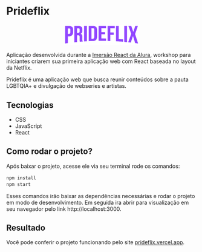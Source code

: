 # Prideflix

<p align="center">
  <img alt="Logo do projeto" width="200px" src="https://raw.githubusercontent.com/K0rgana/prideflix/master/src/assets/img/Logo.png" />
</p>

Aplicação desenvolvida durante a [Imersão React da Alura](https://www.alura.com.br/imersao-react/), workshop para iniciantes criarem sua primeira aplicação web com React baseada no layout da Netflix.

Prideflix é uma aplicação web que busca reunir conteúdos sobre a pauta LGBTQIA+ e divulgação de webseries e artistas.

## Tecnologias

- CSS
- JavaScript
- React

## Como rodar o projeto?

Após baixar o projeto, acesse ele via seu terminal rode os comandos:

```sh
npm install
npm start
```
Esses comandos irão baixar as dependências necessárias e rodar o projeto em modo de desenvolvimento.
Em seguida ira abrir para visualização em seu navegador pelo link http://localhost:3000.

## Resultado
Você pode conferir o projeto funcionando pelo site [prideflix.vercel.app](https://prideflix.vercel.app).